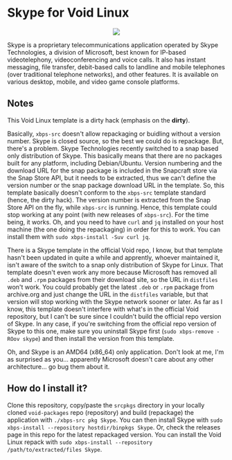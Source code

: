 # Skype for Void Linux

<p align="center"><img src="https://codeberg.org/th0razin3/vur/raw/branch/main/srcpkgs/Skype/Skype.png"></p>

Skype is a proprietary telecommunications application operated by Skype Technologies, a division of Microsoft, best known for IP-based videotelephony, videoconferencing and voice calls. It also has instant messaging, file transfer, debit-based calls to landline and mobile telephones (over traditional telephone networks), and other features. It is available on various desktop, mobile, and video game console platforms.

## Notes

This Void Linux template is a dirty hack (emphasis on the **dirty**).

Basically, `xbps-src` doesn't allow repackaging or buidling without a version number. Skype is closed source, so the best we could do is repackage. But, there's a problem. Skype Technologies recently switched to a snap based only distribution of Skype. This basically means that there are no packages built for any platform, including Debian/Ubuntu. Version numbering and the download URL for the snap package is included in the Snapcraft store via the Snap Store API, but it needs to be extracted, thus we can't define the version number or the snap package download URL in the template. So, this template basically doesn't conform to the `xbps-src` template standard (hence, the dirty hack). The version number is extracted from the Snap Store API on the fly, while `xbps-src` is running. Hence, this template could stop working at any point (with new releases of `xbps-src`). For the time being, it works. Oh, and you need to have `curl` and `jq` installed on your host machine (the one doing the repackaging) in order for this to work. You can install them with `sudo xbps-install -Suv curl jq`.

There is a Skype template in the official Void repo, I know, but that template hasn't been updated in quite a while and apprently, whoever maintained it, isn't aware of the switch to a snap only distribution of Skype for Linux. That template doesn't even work any more because Microsoft has removed all `.deb` and `.rpm` packages from their download site, so the URL in `distfiles` won't work. You could probably get the latest `.deb` or `.rpm` package from archive.org and just change the URL in the `distfiles` variable, but that version will stop working with the Skype network sooner or later. As far as I know, this template doesn't interfere with what's in the official Void repository, but I can't be sure since I couldn't build the official repo version of Skype. In any case, if you're switching from the official repo version of Skype to this one, make sure you uninstall Skype first (`sudo xbps-remove -ROov skype`) and then install the version from this template.

Oh, and Skype is an AMD64 (x86_64) only application. Don't look at me, I'm as surprised as you... apparently Microsoft doesn't care about any other architecture... go bug them about it.

## How do I install it?

Clone this repository, copy/paste the `srcpkgs` directory in your locally cloned `void-packages` repo (repository) and build (repackage) the application with `./xbps-src pkg Skype`. You can then install Skype with `sudo xbps-install --repository hostdir/binpkgs Skype`. Or, check the releases page in this repo for the latest repackaged version. You can install the Void Linux repack with `sudo xbps-install --repository /path/to/extracted/files Skype`.